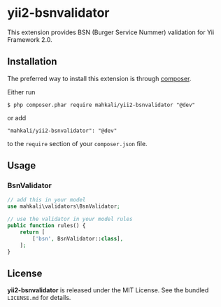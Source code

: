 yii2-bsnvalidator
=============

This extension provides BSN (Burger Service Nummer) validation for Yii Framework 2.0.

## Installation

The preferred way to install this extension is through [composer](http://getcomposer.org/download/).

Either run

```
$ php composer.phar require mahkali/yii2-bsnvalidator "@dev"
```

or add

```
"mahkali/yii2-bsnvalidator": "@dev"
```

to the ```require``` section of your `composer.json` file.

## Usage

### BsnValidator
```php
// add this in your model
use mahkali\validators\BsnValidator;

// use the validator in your model rules
public function rules() {
    return [
       	['bsn', BsnValidator::class],
    ];
}
```


## License

**yii2-bsnvalidator** is released under the MIT License. See the bundled `LICENSE.md` for details.